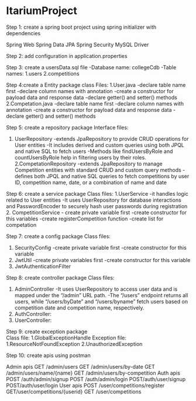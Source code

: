 # ItariumProject

Step 1: create a spring boot project using spring initializer with dependencies

Spring Web
Spring Data JPA
Spring Security
MySQL Driver

Step 2: add configuration in application.properties

Step 3: create a usersData.sql file 
            -Database name: collegeCdb
            -Table names: 1.users
                          2.competitions
                          
Step 4:create a Entity package 
class Files:
 1.User.java
                    -declare table name first
                   -declare column names with annotation
                    -create a constructor for payload data and response data 
                    -declare getter() and setter() methods
 2.Competation.java
                   -declare table name first
                   -declare column names with annotation
                    -create a constructor for payload data and response data 
                    -declare getter() and setter() methods

Step 5: create a repository package
Interface files: 
1.	UserRepository
-extends JpaRepository to provide CRUD operations for User entities
-It includes derived and custom queries using both JPQL and native SQL to fetch users
-Methods like findUsersByRole and countUsersByRole help in filtering users by their roles.
2.CompetationRepository
-extends JpaRepository to manage Competition entities with standard CRUD and custom query methods
-defines both JPQL and native SQL queries to fetch competitions by user ID, competition name, date, or a combination of name and date

Step 6: create a service package
Class files: 
1.UserService
-it handles logic related to User entities
-It uses UserRepository for database interactions and PasswordEncoder to securely hash user passwords during registration
 2. CompetitionService
                              - create private variable first
                              -create constructor for this variables
                               -create registerCompetition function 
                               -create list for competation

Step 7: create a config package 
Class files:
 1. SecurityConfig
                    -create private variable first
                    -create constructor for this variable 
 2. JwtUtil
                    -create private variables first
                     -create constructor for this variable
 3. JwtAuthenticationFilter

Step 8: create controller package
Class files: 
1. AdminController
-It uses UserRepository to access user data and is mapped under the “/admin” URL path.
 -The “/users” endpoint returns all users, while “/users/byDate” and “/users/byname” fetch users based on competition date and competition name, respectively.
 2. AuthController:                
3. UserController:
   
Step 9: create exception package	
Class file:
1.GlobalExceptionHandle
Exception file:
1.ResourceNotFoundException
2.UnauthorizedException

Step 10: create apis using postman

Admin apis
  GET /admin/users
  GET /admin/users/by-date
  GET /admin/users/name/{name}
  GET /admin/users/by-competition
Auth apis
  POST /auth/admin/signup
  POST /auth/admin/login
  POST/auth/user/signup
  POST/auth/user/login
User apis
  POST /user/competitions/register
  GET/user/competitions/{userid}
  GET /user/competitions
